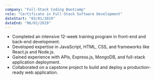 ```yaml
---
company: "Full-Stack Coding Bootcamp"
role: "Certificate in Full-Stack Software Development"
dateStart: "03/01/2019"
dateEnd: "06/01/2019"
---
```


- Completed an intensive 12-week training program in front-end and back-end development.  
- Developed expertise in JavaScript, HTML, CSS, and frameworks like React.js and Node.js.  
- Gained experience with APIs, Express.js, MongoDB, and full-stack application deployment.  
- Collaborated on a capstone project to build and deploy a production-ready web application.

